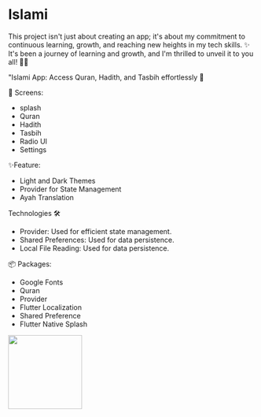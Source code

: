# Islami

This project isn't just about creating an app; it's about my commitment to continuous learning, growth, and reaching new heights in my tech skills. ✨️
It's been a journey of learning and growth, and I'm thrilled to unveil it to you all! 🙏🏻 

"Islami	 App: Access Quran, Hadith, and Tasbih effortlessly 🕌

📱 Screens:
- splash
- Quran
- Hadith
- Tasbih
- Radio UI
- Settings 

✨Feature:
- Light and Dark Themes
- Provider for State Management
- Ayah Translation

Technologies 🛠
-  Provider: Used for efficient state management.
- Shared Preferences: Used for data persistence.
- Local File Reading: Used for data persistence.

📦 Packages:
- Google Fonts
- Quran
- Provider
- Flutter Localization
- Shared Preference
- Flutter Native Splash


<div>
<img src="https://github.com/ibrahimelseginy/Islami/assets/160798019/7c8e5b48-e245-4c11-9fb5-f8a55c65dc11.png " width="150" >

 
</div>



